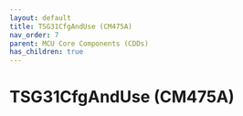 ```yaml
---
layout: default
title: TSG31CfgAndUse (CM475A)
nav_order: 7
parent: MCU Core Components (CDDs)
has_children: true
---
```

# TSG31CfgAndUse (CM475A)
